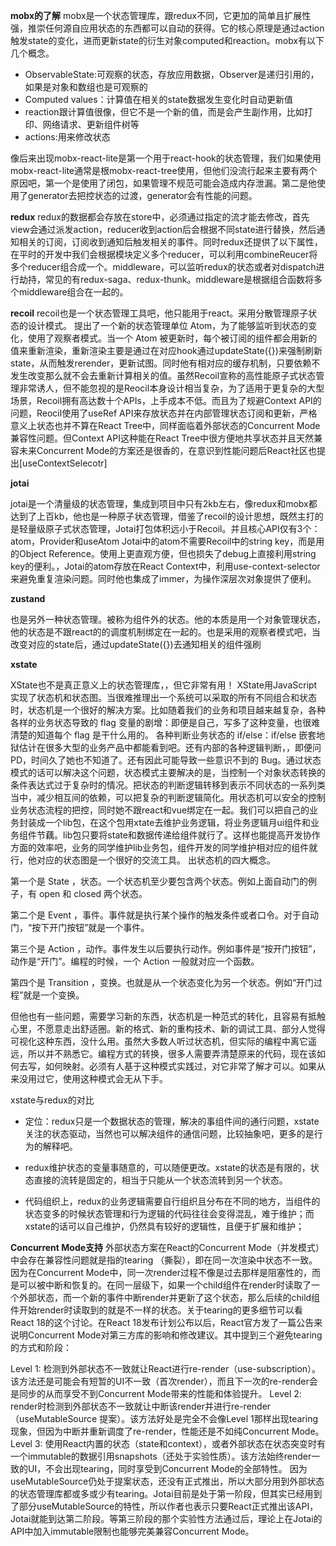 
**mobx的了解**
mobx是一个状态管理库，跟redux不同，它更加的简单且扩展性强，推崇任何源自应用状态的东西都可以自动的获得。它的核心原理是通过action触发state的变化，进而更新state的衍生对象computed和reaction。mobx有以下几个概念。
- ObservableState:可观察的状态，存放应用数据，Observer是递归引用的，如果是对象和数组也是可观察的
- Computed values：计算值在相关的state数据发生变化时自动更新值
- reaction跟计算值很像，但它不是一个新的值，而是会产生副作用，比如打印、网络请求、更新组件树等
- actions:用来修改状态
  
像后来出现mobx-react-lite是第一个用于react-hook的状态管理，我们如果使用mobx-react-lite通常是根mobx-react-tree使用，但他们没流行起来主要有两个原因吧，第一个是使用了闭包，如果管理不规范可能会造成内存泄漏。第二是他使用了generator去把控状态的过渡，generator会有性能的问题。
  

**redux**
redux的数据都会存放在store中，必须通过指定的流才能去修改，首先view会通过派发action，reducer收到action后会根据不同state进行替换，然后通知相关的订阅，订阅收到通知后触发相关的事件。同时redux还提供了以下属性，在平时的开发中我们会根据模块定义多个reducer，可以利用combineReucer将多个reducer组合成一个。middleware，可以监听redux的状态或者对dispatch进行劫持，常见的有redux-saga、redux-thunk。middleware是根据组合函数将多个middleware组合在一起的。


**recoil**
recoil也是一个状态管理工具吧，他只能用于react。采用分散管理原子状态的设计模式。 提出了一个新的状态管理单位 Atom，为了能够监听到状态的变化，使用了观察者模式。当一个 Atom 被更新时，每个被订阅的组件都会用新的值来重新渲染，重新渲染主要是通过在对应hook通过updateState({})来强制刷新state，从而触发rerender，更新试图。同时他有相对应的缓存机制，只要依赖不发生改变那么就不会去重新计算相关的值。虽然Recoil宣称的高性能原子式状态管理非常诱人，但不能忽视的是Reocil本身设计相当复杂，为了适用于更复杂的大型场景，Recoil拥有高达数十个APIs，上手成本不低。而且为了规避Context API的问题，Reocil使用了useRef API来存放状态并在内部管理状态订阅和更新，严格意义上状态也并不算在React Tree中，同样面临着外部状态的Concurrent Mode兼容性问题。但Context API这种能在React Tree中很方便地共享状态并且天然兼容未来Concurrent Mode的方案还是很香的，在意识到性能问题后React社区也提出[useContextSelecotr]

**jotai**

jotai是一个清量级的状态管理，集成到项目中只有2kb左右，像redux和mobx都达到了上百kb，他也是一种原子状态管理，借鉴了recoil的设计思想，既然主打的是轻量级原子式状态管理，Jotai打包体积远小于Recoil。并且核心API仅有3个：atom，Provider和useAtom
Jotai中的atom不需要Recoil中的string key，而是用的Object Reference。使用上更直观方便，但也损失了debug上直接利用string key的便利。，Jotai的atom存放在React Context中，利用use-context-selector来避免重复渲染问题。同时他也集成了immer，为操作深层次对象提供了便利。

**zustand**

也是另外一种状态管理。被称为组件外的状态。他的本质是用一个对象管理状态，他的状态是不跟react的的调度机制绑定在一起的。也是采用的观察者模式吧，当改变对应的state后，通过updateState({})去通知相关的组件强刷

**xstate**

XState也不是真正意义上的状态管理库，，但它非常有用！
XState用JavaScript实现了状态机和状态图。当很难推理出一个系统可以采取的所有不同组合和状态时，状态机是一个很好的解决方案。比如随着我们的业务和项目越来越复杂，各种各样的业务状态导致的 flag 变量的剧增：即便是自己，写多了这种变量，也很难清楚的知道每个 flag 是干什么用的。
各种判断业务状态的 if/else：if/else 嵌套地狱估计在很多大型的业务产品中都能看到吧。还有内部的各种逻辑判断，，即便问 PD，时间久了她也不知道了。还有因此可能导致一些意识不到的 Bug。通过状态模式的话可以解决这个问题，状态模式主要解决的是，当控制一个对象状态转换的条件表达式过于复杂时的情况。把状态的判断逻辑转移到表示不同状态的一系列类当中，减少相互间的依赖，可以把复杂的判断逻辑简化。用状态机可以安全的控制业务状态流程的把控，同时她不跟react和vue绑定在一起。我们可以把自己的业务封装成一个lib包，在这个包用xtate去维护业务逻辑，将业务逻辑月ui组件和业务组件节藕。lib包只要将state和数据传递给组件就行了。这样也能提高开发协作方面的效率吧，业务的同学维护lib业务包，组件开发的同学维护相对应的组件就行，他对应的状态图是一个很好的交流工具。
出状态机的四大概念。

第一个是 State ，状态。一个状态机至少要包含两个状态。例如上面自动门的例子，有 open 和 closed 两个状态。

第二个是 Event ，事件。事件就是执行某个操作的触发条件或者口令。对于自动门，“按下开门按钮”就是一个事件。

第三个是 Action ，动作。事件发生以后要执行动作。例如事件是“按开门按钮”，动作是“开门”。编程的时候，一个 Action 一般就对应一个函数。

第四个是 Transition ，变换。也就是从一个状态变化为另一个状态。例如“开门过程”就是一个变换。


但他也有一些问题，需要学习新的东西，状态机是一种范式的转化，且容易有抵触心里，不愿意走出舒适圈。新的格式、新的重构技术、新的调试工具、部分人觉得可视化这种东西，没什么用。虽然大多数人听过状态机，但实际的编程中离它遥远，所以并不熟悉它。编程方式的转换，很多人需要弄清楚原来的代码，现在该如何去写，如何映射。必须有人基于这种模式实践过，对它非常了解才可以。如果从来没用过它，使用这种模式会无从下手。


xstate与redux的对比

- 定位：redux只是一个数据状态的管理，解决的事组件间的通行问题，xstate关注的状态驱动，当然也可以解决组件的通信问题，比较抽象吧，更多的是行为的解释吧。
- redux维护状态的变量事随意的，可以随便更改。xstate的状态是有限的，状态直接的流转是固定的，相当于只能从一个状态流转到另一个状态。
  
- 代码组织上，redux的业务逻辑需要自行组织且分布在不同的地方，当组件的状态变多的时候状态管理和行为逻辑的代码往往会变得混乱，难于维护；而xstate的话可以自己维护，仍然具有较好的逻辑性，且便于扩展和维护；

**Concurrent Mode支持**
外部状态方案在React的Concurrent Mode（并发模式）中会存在兼容性问题就是指的tearing （撕裂），即在同一次渲染中状态不一致。因为在Concurrent Mode中，同一次render过程不像是过去那样是阻塞性的，而是可以被中断和恢复的。在同一层级下，如果一个child组件在render时读取了一个外部状态，而一个新的事件中断render并更新了这个状态，那么后续的child组件开始render时读取到的就是不一样的状态。关于tearing的更多细节可以看React 18的这个讨论。在React 18发布计划公布以后，React官方发了一篇公告来说明Concurrent Mode对第三方库的影响和修改建议。其中提到三个避免tearing的方式和阶段：

Level 1: 检测到外部状态不一致就让React进行re-render（use-subscription）。该方法还是可能会有短暂的UI不一致（首次render），而且下一次的re-render会是同步的从而享受不到Concurrent Mode带来的性能和体验提升。
Level 2: render时检测到外部状态不一致就让中断该render并进行re-render（useMutableSource 提案）。该方法好处是完全不会像Level 1那样出现tearing现象，但因为中断并重新调度了re-render，性能还是不如纯Concurrent Mode。
Level 3: 使用React内置的状态（state和context），或者外部状态在状态突变时有一个immutable的数据引用snapshots（还处于实验性质）。该方法始终render一致的UI，不会出现tearing，同时享受到Concurrent Mode的全部特性。
因为useMutableSource仍处于提案状态，还没有正式推出，所以大部分用到外部状态的状态管理库都或多或少有tearing。Jotai目前是处于第一阶段，但其实已经用到了部分useMutableSource的特性，所以作者也表示只要React正式推出该API，Jotai就能到达第二阶段。等第三阶段的那个实验性方法通过后，理论上在Jotai的API中加入immutable限制也能够完美兼容Concurrent Mode。
